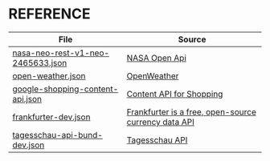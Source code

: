 REFERENCE
=========

| File                                                                                 | Source                                                                                                        |
|--------------------------------------------------------------------------------------|---------------------------------------------------------------------------------------------------------------|
| [nasa-neo-rest-v1-neo-2465633.json](/tests/integration/DefinitionGenerator/data/json-samples/nasa-neo-rest-v1-neo-2465633.json) | [NASA Open Api](https://api.nasa.gov/neo/rest/v1/neo/2465633?api_key=DEMO_KEY)                                |
| [open-weather.json](/tests/integration/DefinitionGenerator/data/json-samples/open-weather.json)                                 | [OpenWeather](https://openweathermap.org/current#example_JSON)                                                |
| [google-shopping-content-api.json](/tests/integration/DefinitionGenerator/data/json-samples/google-shopping-content-api.json)   | [Content API for Shopping](https://developers.google.com/shopping-content/guides/products/products-api?hl=en) |
| [frankfurter-dev.json](/tests/integration/DefinitionGenerator/data/json-samples/frankfurter-dev-v1.json)                        | [Frankfurter is a free, open-source currency data API](https://api.frankfurter.dev/v1/latest)                 |
| [tagesschau-api-bund-dev.json](/tests/integration/DefinitionGenerator/data/json-samples/tagesschau-api-bund-dev-v2.json)        | [Tagesschau API](https://tagesschau.api.bund.dev)                                                             |
